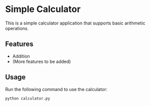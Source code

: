 # Simple Calculator

This is a simple calculator application that supports basic arithmetic operations.

## Features
- Addition
- (More features to be added)

## Usage
Run the following command to use the calculator:
```python
python calculator.py